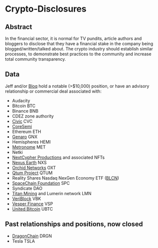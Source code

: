 # Crypto-Disclosures

## Abstract

In the financial sector, it is normal for TV pundits, article authors
and bloggers to disclose that they have a financial stake in the
company being blogged/written/talked about.  The crypto industry
should establish similar processes, to demonstrate best practices to
the community and increase total community transparency.

## Data

Jeff and/or [Bloq](https://bloq.com/) hold a notable
(>$10,000) position, or have an advisory relationship or commercial
deal associated with:

* Audacity
* Bitcoin BTC
* Binance BNB
* CDEZ zone authority
* [Civic](https://tokensale.civic.com) CVC
* [CoreSemi](https://www.coresemi.io/)
* Ethereum ETH
* [Genaro](https://genaro.network/en) GNX
* Hemispheres HEMI
* [Metronome](https://metronome.io) MET
* Netki
* [NextCypher Productions](https://nextcypher.com) and associated NFTs
* [Nexus Earth](https://nexusearth.com) NXS
* [Orchid Networks](https://www.orchid.com/) OXT
* [Qtum Project](https://qtum.org/en/) QTUM
* Reality Shares Nasdaq NexGen Economy ETF ([BLCN](https://finance.yahoo.com/quote/BLCN?p=BLCN))
* [SpaceChain Foundation](https://spacechain.com) SPC
* Syndicate DAO
* [Titan Mining](https://www.titan.io/) and Lumerin network LMN
* [VeriBlock](https://www.veriblock.org) VBK
* [Vesper Finance](https://vesper.finance) VSP
* [United Bitcoin](https://ub.com) UBTC

## Past relationships and positions, now closed

* [DragonChain](https://dragonchain.com) DRGN
* Tesla TSLA

